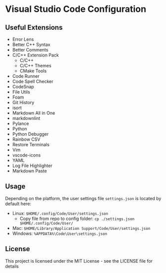 # Visual Studio Code Configuration

## Useful Extensions

- Error Lens
- Better C++ Syntax
- Better Comments
- C/C++ Extension Pack
  - C/C++
  - C/C++ Themes
  - CMake Tools
- Code Runner
- Code Spell Checker
- CodeSnap
- File Utils
- Foam
- Git History
- isort
- Markdown All in One
- markdownlint
- Pylance
- Python
- Python Debugger
- Rainbow CSV
- Restore Terminals
- Vim
- vscode-icons
- YAML
- Log File Highlighter
- Markdown Paste

## Usage

Depending on the platform, the user settings file `settings.json` is located by default here:

- Linux: `$HOME/.config/Code/User/settings.json`
  - Copy file from repo to config folder: `cp ./settings.json $HOME/.config/Code/User/`
- Mac: `$HOME/Library/Application Support/Code/User/settings.json`
- Windows: `%APPDATA%\Code\User\settings.json`

## License

This project is licensed under the MIT License - see the LICENSE file for details
